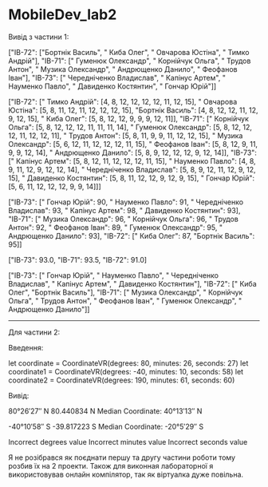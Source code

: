 # MobileDev_lab2

Вивід з частини 1:

["ІВ-72": ["Бортнік Василь", " Киба Олег", " Овчарова Юстіна", " Тимко Андрій"], "ІВ-71": [" Гуменюк Олександр", " Корнійчук Ольга", " Трудов Антон", " Музика Олександр", " Андрющенко Данило", " Феофанов Іван"], "ІВ-73": [" Чередніченко Владислав", " Капінус Артем", " Науменко Павло", " Давиденко Костянтин", " Гончар Юрій"]]

["ІВ-72": [" Тимко Андрій": [4, 8, 12, 12, 12, 12, 11, 12, 15], " Овчарова Юстіна": [5, 8, 11, 12, 11, 12, 12, 12, 15], "Бортнік Василь": [4, 8, 12, 12, 11, 12, 9, 12, 15], " Киба Олег": [5, 8, 12, 12, 9, 9, 9, 12, 11]], "ІВ-71": [" Корнійчук Ольга": [5, 8, 12, 12, 12, 11, 11, 11, 14], " Гуменюк Олександр": [5, 8, 12, 12, 12, 11, 12, 12, 11], " Трудов Антон": [5, 8, 11, 9, 9, 11, 12, 12, 15], " Музика Олександр": [5, 6, 12, 11, 12, 12, 12, 11, 15], " Феофанов Іван": [5, 8, 12, 9, 11, 9, 9, 12, 14], " Андрющенко Данило": [5, 8, 9, 12, 12, 12, 9, 12, 14]], "ІВ-73": [" Капінус Артем": [5, 8, 12, 11, 12, 12, 12, 11, 15], " Науменко Павло": [4, 8, 9, 11, 12, 9, 12, 12, 14], " Чередніченко Владислав": [5, 8, 9, 12, 11, 12, 9, 12, 15], " Давиденко Костянтин": [5, 8, 11, 12, 12, 9, 12, 9, 15], " Гончар Юрій": [5, 6, 11, 12, 12, 12, 9, 9, 14]]]

["ІВ-73": [" Гончар Юрій": 90, " Науменко Павло": 91, " Чередніченко Владислав": 93, " Капінус Артем": 98, " Давиденко Костянтин": 93], "ІВ-71": [" Музика Олександр": 96, " Корнійчук Ольга": 96, " Трудов Антон": 92, " Феофанов Іван": 89, " Гуменюк Олександр": 95, " Андрющенко Данило": 93], "ІВ-72": [" Киба Олег": 87, "Бортнік Василь": 95]]

["ІВ-73": 93.0, "ІВ-71": 93.5, "ІВ-72": 91.0]

["ІВ-73": [" Гончар Юрій", " Науменко Павло", " Чередніченко Владислав", " Капінус Артем", " Давиденко Костянтин"], "ІВ-72": [" Киба Олег", "Бортнік Василь"], "ІВ-71": [" Музика Олександр", " Корнійчук Ольга", " Трудов Антон", " Феофанов Іван", " Гуменюк Олександр", " Андрющенко Данило"]]

________________________________________________________________________________________________________________________________________________________

Для частини 2:

Введення: 

let coordinate = CoordinateVR(degrees: 80, minutes: 26, seconds: 27)
let coordinate1 = CoordinateVR(degrees: -40, minutes: 10, seconds: 58)
let coordinate2 = CoordinateVR(degrees: 190, minutes: 61, seconds: 60)

Вивід:

80°26′27″ N
80.440834 N
Median Coordinate: 40°13′13″ N 

-40°10′58″ S
-39.817223 S
Median Coordinate: -20°5′29″ S 

Incorrect degrees value
Incorrect minutes value
Incorrect seconds value



Я не розібрався як поєднати першу та другу частини роботи тому розбив їх на 2 проекти. Також для виконная лабораторної я використовував онлайн компілятор, так як віртуалка дуже повільна. 
